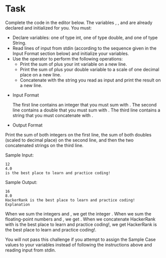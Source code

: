 # Task
Complete the code in the editor below. The variables , , and  are already declared and initialized for you. 
You must:

- Declare  variables: one of type int, one of type double, and one of type String.
- Read  lines of input from stdin (according to the sequence given in the Input Format section below) and initialize your  variables.
- Use the  operator to perform the following operations:
    * Print the sum of  plus your int variable on a new line.
    * Print the sum of  plus your double variable to a scale of one decimal place on a new line.
    * Concatenate  with the string you read as input and print the result on a new line.

* Input Format

    The first line contains an integer that you must sum with .
    The second line contains a double that you must sum with .
    The third line contains a string that you must concatenate with .

* Output Format

Print the sum of both integers on the first line, the sum of both doubles (scaled to  decimal place) on the second line, and then the two concatenated strings on the third line.

Sample Input:
```
12
4.0
is the best place to learn and practice coding!
```
Sample Output:
```
16
8.0
HackerRank is the best place to learn and practice coding!
Explanation
```
When we sum the integers  and , we get the integer .
When we sum the floating-point numbers  and , we get .
When we concatenate HackerRank with is the best place to learn and practice coding!, we get HackerRank is the best place to learn and practice coding!.

You will not pass this challenge if you attempt to assign the Sample Case values to your variables instead of following the instructions above and reading input from stdin.